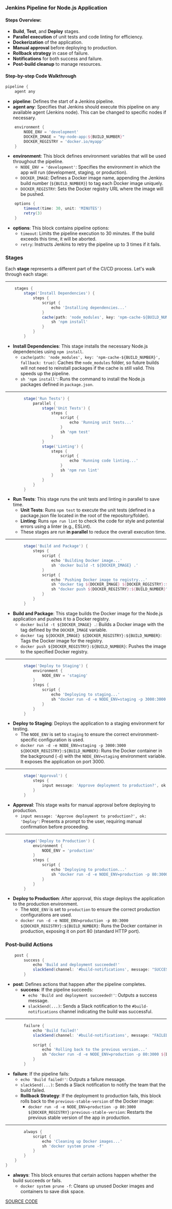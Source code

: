

### Jenkins Pipeline for Node.js Application

#### Steps Overview:
- **Build**, **Test**, and **Deploy** stages.
- **Parallel execution** of unit tests and code linting for efficiency.
- **Dockerization** of the application.
- **Manual approval** before deploying to production.
- **Rollback strategy** in case of failure.
- **Notifications** for both success and failure.
- **Post-build cleanup** to manage resources.

#### Step-by-step Code Walkthrough

```groovy
pipeline {
    agent any
```
- **pipeline**: Defines the start of a Jenkins pipeline.
- **agent any**: Specifies that Jenkins should execute this pipeline on any available agent (Jenkins node). This can be changed to specific nodes if necessary.

```groovy
    environment {
        NODE_ENV = 'development'
        DOCKER_IMAGE = "my-node-app:${BUILD_NUMBER}"
        DOCKER_REGISTRY = 'docker.io/myapp'
    }
```
- **environment**: This block defines environment variables that will be used throughout the pipeline.
  - `NODE_ENV = 'development'`: Specifies the environment in which the app will run (development, staging, or production).
  - `DOCKER_IMAGE`: Defines a Docker image name, appending the Jenkins build number (`${BUILD_NUMBER}`) to tag each Docker image uniquely.
  - `DOCKER_REGISTRY`: Sets the Docker registry URL where the image will be pushed.

```groovy
    options {
        timeout(time: 30, unit: 'MINUTES')
        retry(3)
    }
```
- **options**: This block contains pipeline options:
  - `timeout`: Limits the pipeline execution to 30 minutes. If the build exceeds this time, it will be aborted.
  - `retry`: Instructs Jenkins to retry the pipeline up to 3 times if it fails.

### Stages
Each **stage** represents a different part of the CI/CD process. Let's walk through each stage:

---

```groovy
    stages {
        stage('Install Dependencies') {
            steps {
                script {
                    echo 'Installing dependencies...'
                }
                cache(path: 'node_modules', key: 'npm-cache-${BUILD_NUMBER}', fallback: true) {
                    sh 'npm install'
                }
            }
        }
```
- **Install Dependencies**: This stage installs the necessary Node.js dependencies using `npm install`.
  - `cache(path: 'node_modules', key: 'npm-cache-${BUILD_NUMBER}', fallback: true)`: Caches the `node_modules` folder, so future builds will not need to reinstall packages if the cache is still valid. This speeds up the pipeline.
  - `sh 'npm install'`: Runs the command to install the Node.js packages defined in `package.json`.

---

```groovy
        stage('Run Tests') {
            parallel {
                stage('Unit Tests') {
                    steps {
                        script {
                            echo 'Running unit tests...'
                        }
                        sh 'npm test'
                    }
                }
                stage('Linting') {
                    steps {
                        script {
                            echo 'Running code linting...'
                        }
                        sh 'npm run lint'
                    }
                }
            }
        }
```
- **Run Tests**: This stage runs the unit tests and linting in parallel to save time.
  - **Unit Tests**: Runs `npm test` to execute the unit tests (defined in a package.json file located in the root of the repository/folder).
  - **Linting**: Runs `npm run lint` to check the code for style and potential errors using a linter (e.g., ESLint).
  - These stages are run **in parallel** to reduce the overall execution time.

---

```groovy
        stage('Build and Package') {
            steps {
                script {
                    echo 'Building Docker image...'
                    sh 'docker build -t ${DOCKER_IMAGE} .'
                }
                script {
                    echo 'Pushing Docker image to registry...'
                    sh "docker tag ${DOCKER_IMAGE} ${DOCKER_REGISTRY}:${BUILD_NUMBER}"
                    sh "docker push ${DOCKER_REGISTRY}:${BUILD_NUMBER}"
                }
            }
        }
```
- **Build and Package**: This stage builds the Docker image for the Node.js application and pushes it to a Docker registry.
  - `docker build -t ${DOCKER_IMAGE} .`: Builds a Docker image with the tag defined by the `DOCKER_IMAGE` variable.
  - `docker tag ${DOCKER_IMAGE} ${DOCKER_REGISTRY}:${BUILD_NUMBER}`: Tags the Docker image for the registry.
  - `docker push ${DOCKER_REGISTRY}:${BUILD_NUMBER}`: Pushes the image to the specified Docker registry.

---

```groovy
        stage('Deploy to Staging') {
            environment {
                NODE_ENV = 'staging'
            }
            steps {
                script {
                    echo 'Deploying to staging...'
                    sh "docker run -d -e NODE_ENV=staging -p 3000:3000 ${DOCKER_REGISTRY}:${BUILD_NUMBER}"
                }
            }
        }
```
- **Deploy to Staging**: Deploys the application to a staging environment for testing.
  - The `NODE_ENV` is set to `staging` to ensure the correct environment-specific configuration is used.
  - `docker run -d -e NODE_ENV=staging -p 3000:3000 ${DOCKER_REGISTRY}:${BUILD_NUMBER}`: Runs the Docker container in the background (`-d`) with the `NODE_ENV=staging` environment variable. It exposes the application on port 3000.

---

```groovy
        stage('Approval') {
            steps {
                input message: 'Approve deployment to production?', ok: 'Deploy'
            }
        }
```
- **Approval**: This stage waits for manual approval before deploying to production.
  - `input message: 'Approve deployment to production?', ok: 'Deploy'`: Presents a prompt to the user, requiring manual confirmation before proceeding.

---

```groovy
        stage('Deploy to Production') {
            environment {
                NODE_ENV = 'production'
            }
            steps {
                script {
                    echo 'Deploying to production...'
                    sh "docker run -d -e NODE_ENV=production -p 80:3000 ${DOCKER_REGISTRY}:${BUILD_NUMBER}"
                }
            }
        }
```
- **Deploy to Production**: After approval, this stage deploys the application to the production environment.
  - The `NODE_ENV` is set to `production` to ensure the correct production configurations are used.
  - `docker run -d -e NODE_ENV=production -p 80:3000 ${DOCKER_REGISTRY}:${BUILD_NUMBER}`: Runs the Docker container in production, exposing it on port 80 (standard HTTP port).

### Post-build Actions

```groovy
    post {
        success {
            echo 'Build and deployment succeeded!'
            slackSend(channel: '#build-notifications', message: "SUCCESS: Build #${BUILD_NUMBER} was successful!")
        }
```
- **post**: Defines actions that happen after the pipeline completes.
  - **success**: If the pipeline succeeds:
    - `echo 'Build and deployment succeeded!'`: Outputs a success message.
    - `slackSend(...)`: Sends a Slack notification to the `#build-notifications` channel indicating the build was successful.

---

```groovy
        failure {
            echo 'Build failed!'
            slackSend(channel: '#build-notifications', message: "FAILED: Build #${BUILD_NUMBER} failed!")
            
            script {
                echo 'Rolling back to the previous version...'
                sh "docker run -d -e NODE_ENV=production -p 80:3000 ${DOCKER_REGISTRY}:previous-stable-version"
            }
        }
```
- **failure**: If the pipeline fails:
  - `echo 'Build failed!'`: Outputs a failure message.
  - `slackSend(...)`: Sends a Slack notification to notify the team that the build failed.
  - **Rollback Strategy**: If the deployment to production fails, this block rolls back to the `previous-stable-version` of the Docker image:
    - `docker run -d -e NODE_ENV=production -p 80:3000 ${DOCKER_REGISTRY}:previous-stable-version`: Restarts the previous stable version of the app in production.

---

```groovy
        always {
            script {
                echo 'Cleaning up Docker images...'
                sh 'docker system prune -f'
            }
        }
    }
}
```
- **always**: This block ensures that certain actions happen whether the build succeeds or fails.
  - `docker system prune -f`: Cleans up unused Docker images and containers to save disk space.

[SOURCE CODE](./Jenkinsfile)